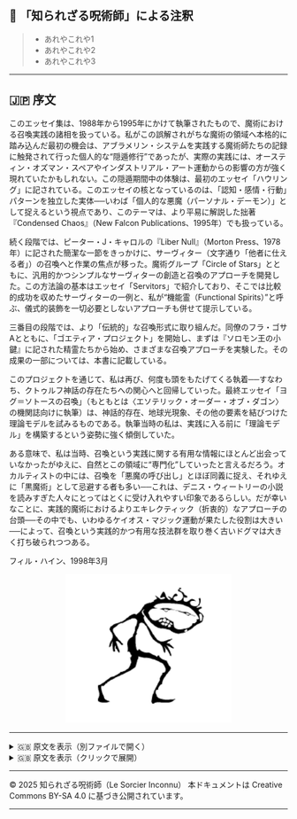 ## 🐌 「知られざる呪術師」による注釈

>- あれやこれや1
>- あれやこれや2
>- あれやこれや3

---

## 🇯🇵 序文

このエッセイ集は、1988年から1995年にかけて執筆されたもので、魔術における召喚実践の諸相を扱っている。私がこの誤解されがちな魔術の領域へ本格的に踏み込んだ最初の機会は、アブラメリン・システムを実践する魔術師たちの記録に触発されて行った個人的な“隠遁修行”であったが、実際の実践には、オースティン・オズマン・スペアやインダストリアル・アート運動からの影響の方が強く現れていたかもしれない。この隠遁期間中の体験は、最初のエッセイ「ハウリング」に記されている。このエッセイの核となっているのは、「認知・感情・行動」パターンを独立した実体──いわば「個人的な悪魔（パーソナル・デーモン）」として捉えるという視点であり、このテーマは、より平易に解説した拙著『Condensed Chaos』（New Falcon Publications、1995年）でも扱っている。

続く段階では、ピーター・J・キャロルの『Liber Null』（Morton Press、1978年）に記された簡潔な一節をきっかけに、サーヴィター（文字通り「他者に仕える者」）の召喚へと作業の焦点が移った。魔術グループ「Circle of Stars」とともに、汎用的かつシンプルなサーヴィターの創造と召喚のアプローチを開発した。この方法論の基本はエッセイ「Servitors」で紹介しており、そこでは比較的成功を収めたサーヴィターの一例と、私が“機能霊（Functional Spirits）”と呼ぶ、儀式的装飾を一切必要としないアプローチも併せて提示している。

三番目の段階では、より「伝統的」な召喚形式に取り組んだ。同僚のフラ・ゴサAとともに、「ゴエティア・プロジェクト」を開始し、まずは『ソロモン王の小鍵』に記された精霊たちから始め、さまざまな召喚アプローチを実験した。その成果の一部については、本書に記載している。

このプロジェクトを通じて、私は再び、何度も頭をもたげてくる執着──すなわち、クトゥルフ神話の存在たちへの関心へと回帰していった。最終エッセイ「ヨグ＝ソトースの召喚」（もともとは〈エソテリック・オーダー・オブ・ダゴン〉の機関誌向けに執筆）は、神話的存在、地球光現象、その他の要素を結びつけた理論モデルを試みるものである。執筆当時の私は、実践に入る前に「理論モデル」を構築するという姿勢に強く傾倒していた。

ある意味で、私は当時、召喚という実践に関する有用な情報にほとんど出会っていなかったがゆえに、自然とこの領域に“専門化”していったと言えるだろう。オカルティストの中には、召喚を「悪魔の呼び出し」とほぼ同義に捉え、それゆえに「黒魔術」として忌避する者も多い──これは、デニス・ウィートリーの小説を読みすぎた人々にとってはとくに受け入れやすい印象であるらしい。だが幸いなことに、実践的魔術におけるよりエキレクティック（折衷的）なアプローチの台頭──その中でも、いわゆるケイオス・マジック運動が果たした役割は大きい──によって、召喚という実践的かつ有用な技法群を取り巻く古いドグマは大きく打ち破られつつある。

フィル・ハイン、1998年3月

<div align="center">
  <img src="hine_evocation_pic_001.png" width="300">
</div>

---

<details>
<summary>🇬🇧 原文を表示（別ファイルで開く）</summary>

🔗 [原文を読む](01_introduction_en.md)

</details>

<details>
<summary>🇬🇧 原文を表示（クリックで展開）</summary>

<pre>
<code>
  
🇬🇧 INTRODUCTION

This collection of essays, written between 1988-95, deals with aspects of the practice of magical evocation. My first lengthy foray into this much-misunderstood aspect of magic was a personal magical retirement inspired by accounts of magicians working the Abra-melin system, but perhaps more influenced in execution by the work of Austin Osman Spare and the Industrial art movement. My experiences in this retirement are recounted in the first essay, Howling. At the core of this essay is the identification of cognitive-emotional-behavioural constructsas discrete entities - Personal Demons, if you will - a subject which I have dealt with in more user-friendly detail in Condensed Chaos (New Falcon Publications, 1995). The next phase of work concerned the evocation of Servitors (lit: a person who serves another), prompted by a brief paragraph in Peter J. Carroll’s book, *Liber Null* (Morton Press, 1978). Working with the magical group, Circle of Stars, I developed a simple, generic approach to creating and evoking magical servitors. The basics of this approach are presented in the *Servitors* essay, followed by both an example of a rather successful servitor, and an approach to what I have chosen to call “Functional Spirits” which requires no ritual trappings whatsoever. The third phase of work concerned the more “traditional” forms of evocation. Together with a colleague, Fra. GosaA, I embarked on a “Goetia Project” — the aim being to experiment with various approaches to the evocation of spirits, beginning with the *Lesser Key of Solomon the King*. Some observations on our results with the entities of the *Lesser Key of Solomon* are enclosed.

During this project, I found my interests returning to a recurrent obsession - the entities of the Cthulhu Mythos. The final essay, Evoking Yog-Sothoth, (originally written for the journal of the Esoteric Order of Dagon) is an attempt to pull together a theoretical model relating to mythos entities, earth lights, and other factors. At the time of writing this, I was very much into creating 'theoretical models' prior to embarking on practical projects.

In a way, I was prompted to 'specialise' in methods of Evocation by virtue of the fact that at the time, I hadn't encountered much in the way of useful information concerning this magical practice. In the minds of some occultists, evocation seems inextricably linked with 'calling up demons' and the notion that it constitutes 'black magic' - a notion much in favour with those who have been exposed to too many Dennis Wheatley novels! Fortunately, the rise of a more eclectic approach to practical magic, in which I feel the so-called Chaos Magic movement has palyed a significant part, has done much to banish the old dogmas surrounding what is after all, a very practical and useful set of magical techniques.

Phil Hine, March 1998

</code>
</pre>

</details>

---

© 2025 知られざる呪術師（Le Sorcier Inconnu）
本ドキュメントは Creative Commons BY-SA 4.0 に基づき公開されています。

---
